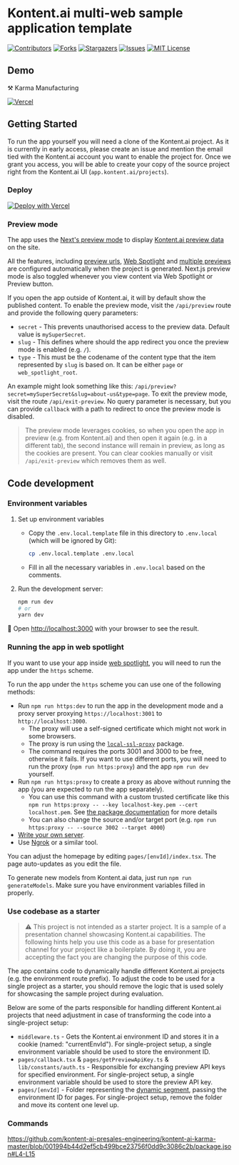 # Kontent.ai multi-web sample application template

[![Contributors][contributors-shield]][contributors-url]
[![Forks][forks-shield]][forks-url]
[![Stargazers][stars-shield]][stars-url]
[![Issues][issues-shield]][issues-url]
[![MIT License][license-shield]][license-url]

## Demo

⚒ Karma Manufacturing

[![Vercel](https://therealsujitk-vercel-badge.vercel.app/?app=karma-manufacturing&style=for-the-badge&logo=false)](https://karma.kontent.dev)

## Getting Started

To run the app yourself you will need a clone of the Kontent.ai project.
As it is currently in early access, please create an issue and mention the email tied with the Kontent.ai account you want to enable the project for.
Once we grant you access, you will be able to create your copy of the source project right from the Kontent.ai UI (`app.kontent.ai/projects`).

### Deploy

[![Deploy with Vercel](https://vercel.com/button)](https://vercel.com/new/git/external?repository-url=https://github.com/kontent-ai-presales-engineering/kontent-ai-karma-master&project-name=kontent-sample-app&repository-name=kontent-sample-app-next-js&env=KONTENT_COLLECTION_CODENAME,NEXT_PUBLIC_KONTENT_ENVIRONMENT_ID,NEXT_PUBLIC_KONTENT_PREVIEW_API_KEY,NEXT_PUBLIC_OTHER_COLLECTIONS_DOMAINS&envDescription=Required%20to%20connect%20the%20app%20with%20Kontent&envLink=[https://github.com/kontent-ai-presales-engineering/kontent-ai-karma-master#environment-variables](https://github.com/kontent-ai-presales-engineering/kontent-ai-karma-master#environment-variables))


### Preview mode

The app uses the [Next's preview mode](https://nextjs.org/docs/pages/building-your-application/configuring/preview-mode) to display [Kontent.ai preview data](https://kontent.ai/learn/create/content-creation-first-steps/preview-your-content) on the site.

All the features, including [preview urls](https://kontent.ai/learn/docs/preview/preview-configuration/javascript#a-define-preview-urls-for-content-types), [Web Spotlight](https://kontent.ai/learn/docs/preview/preview-configuration/javascript#a-set-up-a-preview-for-web-spotlight) and [multiple previews](https://kontent.ai/learn/docs/preview/preview-configuration/javascript#a-set-up-multiple-previews-with-spaces) are configured automatically when the project is generated. Next.js preview mode is also toggled whenever you view content via Web Spotlight or Preview button.

If you open the app outside of Kontent.ai, it will by default show the published content.
To enable the preview mode, visit the `/api/preview` route and provide the following query parameters:
* `secret` - This prevents unauthorised access to the preview data. Default value is `mySuperSecret`.
* `slug` - This defines where should the app redirect you once the preview mode is enabled (e.g. `/`).
* `type` - This must be the codename of the content type that the item represented by `slug` is based on. It can be either `page` or `web_spotlight_root`.

An example might look something like this: `/api/preview?secret=mySuperSecret&slug=about-us&type=page`.
To exit the preview mode, visit the route `/api/exit-preview`. 
No query parameter is necessary, but you can provide `callback` with a path to redirect to once the preview mode is disabled.

> The preview mode leverages cookies, so when you open the app in preview (e.g. from Kontent.ai) and then open it again (e.g. in a different tab),
> the second instance will remain in preview, as long as the cookies are present. You can clear cookies manually or visit `/api/exit-preview` which removes them as well.


## Code development

### Environment variables

1. Set up environment variables
    * Copy the `.env.local.template` file in this directory to `.env.local` (which will be ignored by Git):

        ```sh
        cp .env.local.template .env.local
        ```
    * Fill in all the necessary variables in `.env.local` based on the comments.

1. Run the development server:

    ```bash
    npm run dev
    # or
    yarn dev
    ```

🎉 Open [http://localhost:3000](http://localhost:3000) with your browser to see the result.

### Running the app in web spotlight
If you want to use your app inside [web spotlight](https://kontent.ai/features/webspotlight/), you will need to run the app under the `https` scheme.

To run the app under the `https` scheme you can use one of the following methods:
* Run `npm run https:dev` to run the app in the development mode and a proxy server proxying `https://localhost:3001` to `http://localhost:3000`. 
  * The proxy will use a self-signed certificate which might not work in some browsers.
  * The proxy is run using the [`local-ssl-proxy`](https://www.npmjs.com/package/local-ssl-proxy) package.
  * The command requires the ports 3001 and 3000 to be free, otherwise it fails. If you want to use different ports, you will need to run the proxy (`npm run https:proxy`) and the app `npm run dev` yourself.
* Run `npm run https:proxy` to create a proxy as above without running the app (you are expected to run the app separately).
  * You can use this command with a custom trusted certificate like this `npm run https:proxy -- --key localhost-key.pem --cert localhost.pem`. See [the package documentation](https://github.com/cameronhunter/local-ssl-proxy#run-ssl-proxy-with-a-self-signed-trusted-certificate) for more details
  * You can also change the source and/or target port (e.g. `npm run https:proxy -- --source 3002 --target 4000`)
* [Write your own server](https://github.com/vercel/next.js/tree/canary/examples/custom-server).
* Use [Ngrok](https://ngrok.com/) or a similar tool.

You can adjust the homepage by editing `pages/[envId]/index.tsx`. The page auto-updates as you edit the file.

To generate new models from Kontent.ai data, just run `npm run generateModels`. Make sure you have environment variables filled in properly.

### Use codebase as a starter

> ⚠ This project is not intended as a starter project. It is a sample of a presentation channel showcasing Kontent.ai capabilities. The following hints help you use this code as a base for presentation channel for your project like a boilerplate. By doing it, you are accepting the fact you are changing the purpose of this code.

The app contains code to dynamically handle different Kontent.ai projects (e.g. the environment route prefix). To adjust the code to be used for a single project as a starter, you should remove the logic that is used solely for showcasing the sample project during evaluation.

Below are some of the parts responsible for handling different Kontent.ai projects that need adjustment in case of transforming the code into a single-project setup:

* `middleware.ts` - Gets the Kontent.ai environment ID and stores it in a cookie (named: "currentEnvId"). For single-project setup, a single environment variable should be used to store the environment ID.
* `pages/callback.tsx` & `pages/getPreviewApiKey.ts` & `lib/constants/auth.ts` - Responsible for exchanging preview API keys for specified environment. For single-project setup, a single environment variable should be used to store the preview API key.
* `pages/[envId]` - Folder representing the [dynamic segment](https://nextjs.org/docs/pages/building-your-application/routing/dynamic-routes), passing the environment ID for pages. For single-project setup, remove the folder and move its content one level up.

### Commands

https://github.com/kontent-ai-presales-engineering/kontent-ai-karma-master/blob/001994b44d2ef5cb499bce23756f0dd9c3086c2b/package.json#L4-L15

[contributors-shield]: https://img.shields.io/github/contributors/kontent-ai/sample-app-next-js.svg?style=for-the-badge
[contributors-url]: https://github.com/kontent-ai-presales-engineering/kontent-ai-karma-master/graphs/contributors
[forks-shield]: https://img.shields.io/github/forks/kontent-ai/sample-app-next-js.svg?style=for-the-badge
[forks-url]: https://github.com/kontent-ai-presales-engineering/kontent-ai-karma-master/network/members
[stars-shield]: https://img.shields.io/github/stars/kontent-ai/sample-app-next-js.svg?style=for-the-badge
[stars-url]: https://github.com/kontent-ai-presales-engineering/kontent-ai-karma-master/stargazers
[issues-shield]: https://img.shields.io/github/issues/kontent-ai/sample-app-next-js.svg?style=for-the-badge
[issues-url]:https://github.com/kontent-ai-presales-engineering/kontent-ai-karma-master/issues
[license-shield]: https://img.shields.io/github/license/kontent-ai/sample-app-next-js.svg?style=for-the-badge
[license-url]:https://github.com/kontent-ai-presales-engineering/kontent-ai-karma-master/blob/master/LICENSE.md
[discord-shield]: https://img.shields.io/discord/821885171984891914?color=%237289DA&label=Kontent.ai%20Discord&logo=discord&style=for-the-badge
[discord-url]: https://discord.com/invite/SKCxwPtevJ
